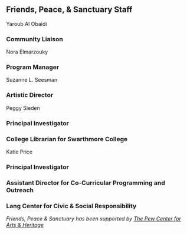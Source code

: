 ## Friends, Peace, & Sanctuary Staff

Yaroub Al Obaidi
### Community Liaison

Nora Elmarzouky 
### Program Manager 

Suzanne L. Seesman
### Artistic Director 

Peggy Sieden 
### Principal Investigator
### College Librarian for Swarthmore College 

Katie Price 
### Principal Investigator 
### Assistant Director for Co-Curricular Programming and Outreach
### Lang Center for Civic & Social Responsibility

*Friends, Peace & Sanctuary has been supported by [The Pew Center for Arts & Heritage](http://www.pcah.us/)*